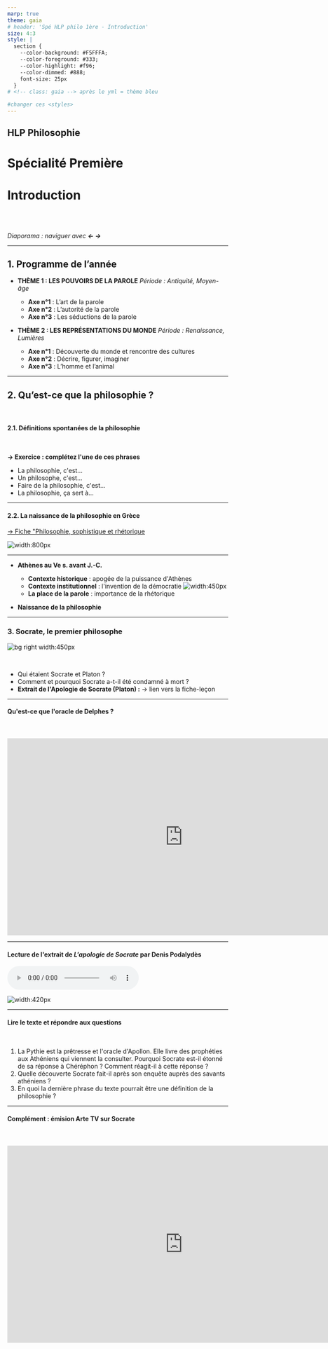 ```yaml
---
marp: true
theme: gaia
# header: 'Spé HLP philo 1ère - Introduction'
size: 4:3
style: |
  section {
    --color-background: #F5FFFA;
    --color-foreground: #333;
    --color-highlight: #f96;
    --color-dimmed: #888;
    font-size: 25px
  }
# <!-- class: gaia --> après le yml = thème bleu

#changer ces <styles>
---
```




<!--
_backgroundColor: #708090
_color: #F5FFFA
-->

## HLP Philosophie  <!-- fit -->
# Spécialité Première  <!-- fit -->
# Introduction  <!-- fit -->

<br>

<br>

*Diaporama : naviguer avec **← →***

---

<!-- paginate: true -->


## 1. Programme de l’année



* **THÈME 1 : LES POUVOIRS DE LA PAROLE**
*Période : Antiquité, Moyen-âge*  


  * **Axe n°1** : L’art de la parole
  * **Axe n°2** : L’autorité de la parole
  * **Axe n°3** : Les séductions de la parole

* **THÈME 2 : LES REPRÉSENTATIONS DU MONDE**
*Période : Renaissance, Lumières*  

  * **Axe n°1** : Découverte du monde et rencontre des cultures
  * **Axe n°2** : Décrire, figurer, imaginer
  * **Axe n°3** : L’homme et l’animal

---
## 2. Qu’est-ce que la philosophie ? 
<br>

#### 2.1. Définitions spontanées de la philosophie

<br>

**→ Exercice : complétez l'une de ces phrases**

- La philosophie, c'est…
- Un philosophe, c'est…
- Faire de la philosophie, c'est…
- La philosophie, ça sert à…

---

#### 2.2. La naissance de la philosophie en Grèce
[→ Fiche "Philosophie, sophistique et rhétorique](https://github.com/rollauda/hlp/blob/main/assets/pdf/Philosophie_rh%C3%A9torique.pdf)


![width:800px](../../assets/img/agora.jpeg)

---

- **Athènes au Ve s. avant J.-C.**

  * **Contexte historique** : apogée de la puissance d'Athènes
  * **Contexte institutionnel** : l'invention de la démocratie
  ![width:450px](../../assets/img/athenes.gif)
  * **La place de la parole** : importance de la rhétorique
* **Naissance de la philosophie**

---
### 3. Socrate, le premier philosophe

![bg right width:450px](../../assets/img/socrate.jpeg)

<br>

* Qui étaient Socrate et Platon ?
* Comment et pourquoi Socrate a-t-il été condamné à mort ?
* **Extrait de l'Apologie de Socrate (Platon) :** 
→ lien vers la fiche-leçon

---
<!--
_backgroundColor: black
_color: #F5FFFA
-->
#### Qu'est-ce que l'oracle de Delphes ?
<br>
<br>
<iframe width="800" height="450" src="https://www.youtube.com/embed/Wvdy0UQNO9E" title="YouTube video player" frameborder="0" allow="accelerometer; autoplay; clipboard-write; encrypted-media; gyroscope; picture-in-picture; web-share" allowfullscreen></iframe>

---
#### Lecture de l'extrait de *L'apologie de Socrate* par Denis Podalydès 

<audio src="../../assets/audio/Socrate.mp3" controls preload></audio>

![width:420px](../../assets/img/Apologie_Socrate.png)


---

#### Lire le texte et répondre aux questions

<br>

1. La Pythie est la prêtresse et l'oracle d'Apollon. Elle livre des prophéties aux Athéniens qui viennent la consulter. Pourquoi Socrate est-il étonné de sa réponse à Chéréphon ? Comment réagit-il à cette réponse ?
2. Quelle découverte Socrate fait-il après son enquête auprès des savants athéniens ?
3. En quoi la dernière phrase du texte pourrait être une définition de la philosophie ?

---
<!--
_backgroundColor: black
_color: #F5FFFA
-->
#### Complément : émision Arte TV sur Socrate
<br>
<br>
<iframe width="800" height="450" src="https://www.youtube.com/embed/A1ObiQfww5k" title="YouTube video player" frameborder="0" allow="accelerometer; autoplay; clipboard-write; encrypted-media; gyroscope; picture-in-picture; web-share" allowfullscreen></iframe>
